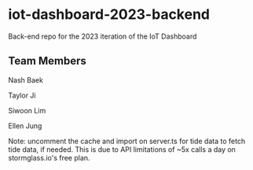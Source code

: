 # iot-dashboard-2023-backend
Back-end repo for the 2023 iteration of the IoT Dashboard

## Team Members
Nash Baek

Taylor Ji

Siwoon Lim

Ellen Jung

Note: uncomment the cache and import on server.ts for tide data to fetch tide data, if needed. This is due to API limitations of ~5x calls a day on stormglass.io's free plan.
